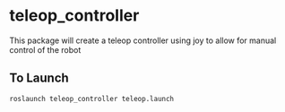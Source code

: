 # teleop_controller

This package will create a teleop controller using joy to allow for manual control of the robot

## To Launch
```sh
roslaunch teleop_controller teleop.launch
```